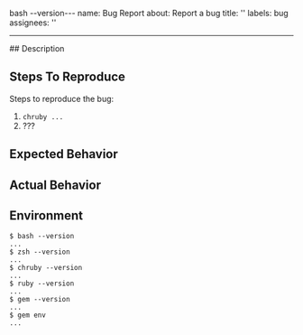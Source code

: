 bash --version---
name: Bug Report
about: Report a bug
title: ''
labels: bug
assignees: ''

---

<!-- NOTE: echruby does not officially support the fish shell, please report chruby fish issues to https://github.com/JeanMertz/chruby-fish --!>

## Description

<!-- A clear and concise description of what the bug is. -->

## Steps To Reproduce

Steps to reproduce the bug:
1. `chruby ...`
2. ???

## Expected Behavior

<!-- What should happen. -->

## Actual Behavior

<!-- The error message. -->

## Environment

    $ bash --version
    ...
    $ zsh --version
    ...
    $ chruby --version
    ...
    $ ruby --version
    ...
    $ gem --version
    ...
    $ gem env
    ...

